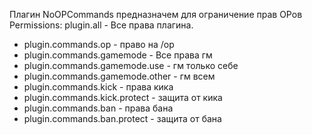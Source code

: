 
Плагин NoOPCommands предназначем для ограничение прав OPов
Permissions:
 plugin.all - Все права плагина.
 - plugin.commands.op - право на /op
 - plugin.commands.gamemode - Все права гм
 -   plugin.commands.gamemode.use - гм только себе
 -   plugin.commands.gamemode.other - гм всем
 - plugin.commands.kick - права кика
 - plugin.commands.kick.protect - защита от кика
 - plugin.commands.ban - права бана
 - plugin.commands.ban.protect - защита от бана
